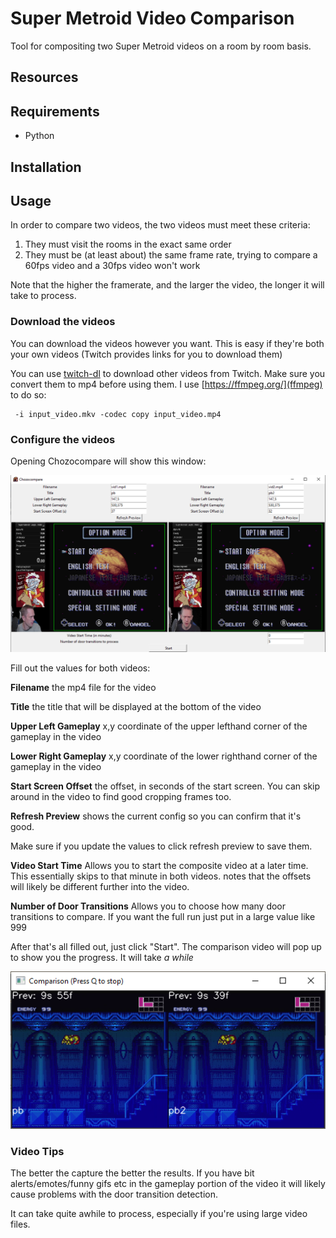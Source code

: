 Super Metroid Video Comparison
==============================

Tool for compositing two Super Metroid videos on a room by room basis.

Resources
---------


Requirements
------------
* Python

Installation
------------


Usage
-----

In order to compare two videos, the two videos must meet these criteria:
1. They must visit the rooms in the exact same order
2. They must be (at least about) the same frame rate, trying to compare a 60fps video and a 30fps video won't work

Note that the higher the framerate, and the larger the video, the longer it will take to process.

### Download the videos
You can download the videos however you want.  This is easy if they're both your own videos (Twitch provides links for you to download them)

You can use [twitch-dl](https://github.com/ihaunek/twitch-dl) to download other videos from Twitch.  Make sure you convert them to mp4 before using them.  I use [https://ffmpeg.org/](ffmpeg) to do so:
```shell
 -i input_video.mkv -codec copy input_video.mp4
```

### Configure the videos

Opening Chozocompare will show this window:

![img.png](documentation/img.png)

Fill out the values for both videos:

**Filename** the mp4 file for the video

**Title** the title that will be displayed at the bottom of the video

**Upper Left Gameplay** x,y coordinate of the upper lefthand corner of the gameplay in the video

**Lower Right Gameplay** x,y coordinate of the lower righthand corner of the gameplay in the video

**Start Screen Offset** the offset, in seconds of the start screen. You can skip around in the video to find good cropping frames too.

**Refresh Preview** shows the current config so you can confirm that it's good.  

Make sure if you update the values to click refresh preview to save them.

**Video Start Time** Allows you to start the composite video at a later time.  This essentially skips to that minute in both videos.  notes that the offsets will likely be different further into the video.

**Number of Door Transitions** Allows you to choose how many door transitions to compare.  If you want the full run just put in a large value like 999

After that's all filled out, just click "Start".  The comparison video will pop up to show you the progress.  It will take *a while*

![img.png](documentation/comparisonPreview.png)

### Video Tips

The better the capture the better the results.  If you have bit alerts/emotes/funny gifs etc in the gameplay portion of the video it will likely cause problems with the door transition detection.

It can take quite awhile to process, especially if you're using large video files.